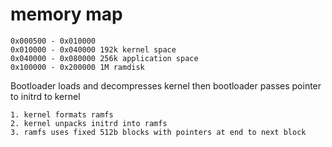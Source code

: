 # memory map

	0x000500 - 0x010000
	0x010000 - 0x040000 192k kernel space
	0x040000 - 0x080000 256k application space
	0x100000 - 0x200000 1M ramdisk

Bootloader loads and decompresses kernel then bootloader passes pointer to initrd to kernel

	1. kernel formats ramfs
	2. kernel unpacks initrd into ramfs
	3. ramfs uses fixed 512b blocks with pointers at end to next block
